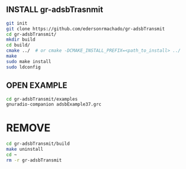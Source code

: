 ## INSTALL  gr-adsbTrasnmit

```bash
git init
git clone https://github.com/edersonrmachado/gr-adsbTransmit  
cd gr-adsbTransmit/  
mkdir build
cd build/
cmake ../  # or cmake -DCMAKE_INSTALL_PREFIX=<path_to_install> ../
make
sudo make install
sudo ldconfig
```

## OPEN EXAMPLE

```bash
cd gr-adsbTransmit/examples
gnuradio-companion adsbExample37.grc
```

# REMOVE

```bash
cd gr-adsbTransmit/build
make uninstall
cd ~
rm -r gr-adsbTransmit
```